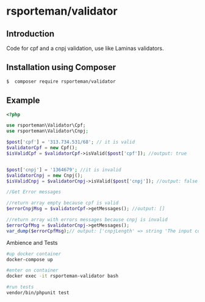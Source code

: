 # rsporteman/validator

## Introduction

Code for cpf and a cnpj validation, use like Laminas validators. 

## Installation using Composer

```bash
$  composer require rsporteman/validator
```

## Example

```php
<?php

use rsporteman\Validator\Cpf;
use rsporteman\Validator\Cnpj;

$post['cpf'] = '313.734.531/68'; // it is valid
$validatorCpf = new Cpf();
$isValidCpf = $validatorCpf->isValid($post['cpf']); //output: true


$post['cnpj'] = '1364679'; //it is invalid
$validatorCnpj = new Cnpj();
$isValidCnpj = $validatorCnpj->isValid($post['cnpj']); //output: false

//Get Error messages

//return array empty because cpf is valid
$errorCnpjMsg = $validatorCpf->getMessages(); //output: []

//return array with errors messages because cnpj is invalid
$errorCpfMsg = $validatorCnpj->getMessages();
var_dump($errorCpfMsg);// output: ['cnpjLength' => string 'The input contains an invalid amount of characters']


```

Ambience and Tests

```bash
#up docker container
docker-compose up 

#enter on container
docker exec -it rsporteman-validator bash

#run tests
vendor/bin/phpunit test
```
